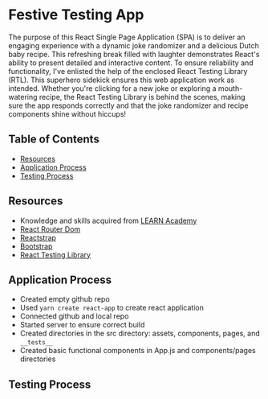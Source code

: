 # Festive Testing App  

The purpose of this React Single Page Application (SPA) is to deliver an engaging experience with a dynamic joke randomizer and a delicious Dutch baby recipe. This refreshing break filled with laughter demonstrates React's ability to present detailed and interactive content. To ensure reliability and functionality, I've enlisted the help of the enclosed React Testing Library (RTL). This superhero sidekick ensures this web application work as intended. Whether you're clicking for a new joke or exploring a mouth-watering recipe, the React Testing Library is behind the scenes, making sure the app responds correctly and that the joke randomizer and recipe components shine without hiccups!

## Table of Contents

- [Resources](#resources)
- [Application Process](#application-process)
- [Testing Process](#testing-process)


## Resources  
- Knowledge and skills acquired from [LEARN Academy](https://learnacademy.org/)
- [React Router Dom](https://reactrouter.com/en/main)
- [Reactstrap](https://reactstrap.github.io/?path=/story/home-installation--page)
- [Bootstrap](https://getbootstrap.com/)
- [React Testing Library](https://testing-library.com/docs/)

## Application Process  
- Created empty github repo
- Used `yarn create react-app` to create react application
- Connected github and local repo
- Started server to ensure correct build
- Created directories in the src directory: assets, components, pages, and `__tests__`
- Created basic functional components in App.js and components/pages directories

## Testing Process  